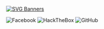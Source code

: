 [![SVG Banners](https://svg-banners.vercel.app/api?type=glitch&text1=🌪️koziuu🌪️&width=1000&height=200)](https://github.com/koziuu/koziuu/blob/main/README.md)

![Facebook](https://img.shields.io/badge/Facebook-3b5998?style=for-the-badge&logo=Facebook&logoColor=white)
![HackTheBox](https://img.shields.io/badge/HackTheBox-000000?style=for-the-badge&logo=HackTheBox&logoColor=9FEF00)
![GitHub](https://img.shields.io/badge/GitHub-171515?style=for-the-badge&logo=GitHub&logoColor=white)
